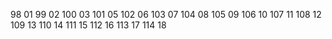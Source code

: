 98 01
99 02
100 03 
101 05
102 06
103 07
104 08
105 09
106 10
107 11
108 12
109 13
110 14
111 15
112 16
113 17
114 18
